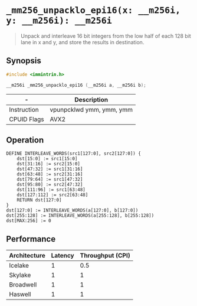`_mm256_unpacklo_epi16(x: __m256i, y: __m256i): __m256i`
========================================================

> Unpack and interleave 16 bit integers from the low half of each 128 bit lane in x and y, and store the results in destination.

## Synopsis

```c
#include <immintrin.h>

__m256i _mm256_unpacklo_epi16 (__m256i a, __m256i b);
```

| -           | Description              |
| ----------- | ------------------------ |
| Instruction | vpunpcklwd ymm, ymm, ymm |
| CPUID Flags | AVX2                     |

## Operation

```
DEFINE INTERLEAVE_WORDS(src1[127:0], src2[127:0]) {
	dst[15:0] := src1[15:0] 
	dst[31:16] := src2[15:0] 
	dst[47:32] := src1[31:16] 
	dst[63:48] := src2[31:16] 
	dst[79:64] := src1[47:32] 
	dst[95:80] := src2[47:32] 
	dst[111:96] := src1[63:48] 
	dst[127:112] := src2[63:48] 
	RETURN dst[127:0]	
}
dst[127:0] := INTERLEAVE_WORDS(a[127:0], b[127:0])
dst[255:128] := INTERLEAVE_WORDS(a[255:128], b[255:128])
dst[MAX:256] := 0
```

## Performance

| Architecture | Latency | Throughput (CPI) |
| ------------ | ------- | ---------------- |
| Icelake      | 1       | 0.5              |
| Skylake      | 1       | 1                |
| Broadwell    | 1       | 1                |
| Haswell      | 1       | 1                |
